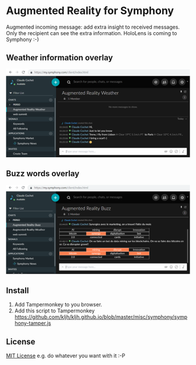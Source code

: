 # Augmented Reality for Symphony 

Augmented incoming message: add extra insight to received messages. Only the recipient can see the extra information. HoloLens is coming to Symphony :-)

## Weather information overlay

![Weather](augmented-weather.png)

## Buzz words overlay

![Buzz](augmented-buzz.png)


## Install

1. Add Tampermonkey to you browser.
2. Add this script to Tampermonkey https://github.com/kljh/kljh.github.io/blob/master/misc/symphony/symphony-tamper.js


## License

[MIT License](LICENSE)  e.g. do whatever you want with it :-P


